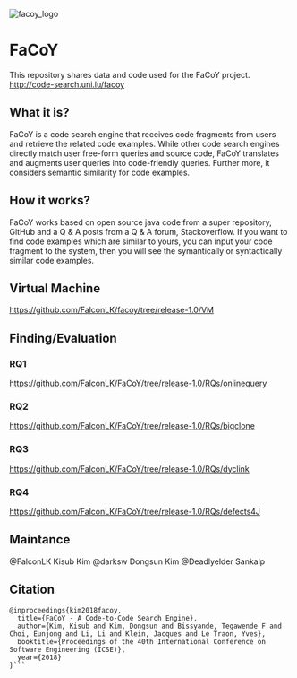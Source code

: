 ![facoy_logo](https://user-images.githubusercontent.com/26062775/29922353-86fa005c-8e55-11e7-88ef-42a735cf42c4.png)

# FaCoY
This repository shares data and code used for the FaCoY project.
http://code-search.uni.lu/facoy

## What it is?
FaCoY is a code search engine that receives code fragments from users and retrieve the related code examples. While other code search engines directly match user free-form queries and source code, FaCoY translates and augments user queries into code-friendly queries. Further more, it considers semantic similarity for code examples.

## How it works?
FaCoY works based on open source java code from a super repository, GitHub and a Q & A posts from a Q & A forum, Stackoverflow. If you want to find code examples which are similar to yours, you can input your code fragment to the system, then you will see the symantically or syntactically similar code examples.

## Virtual Machine
https://github.com/FalconLK/facoy/tree/release-1.0/VM

## Finding/Evaluation
### RQ1
https://github.com/FalconLK/FaCoY/tree/release-1.0/RQs/onlinequery

### RQ2
https://github.com/FalconLK/FaCoY/tree/release-1.0/RQs/bigclone

### RQ3
https://github.com/FalconLK/FaCoY/tree/release-1.0/RQs/dyclink

### RQ4
https://github.com/FalconLK/FaCoY/tree/release-1.0/RQs/defects4J

## Maintance
@FalconLK Kisub Kim
@darksw Dongsun Kim
@Deadlyelder Sankalp

## Citation
```
@inproceedings{kim2018facoy,
  title={FaCoY - A Code-to-Code Search Engine},
  author={Kim, Kisub and Kim, Dongsun and Bissyande, Tegawende F and Choi, Eunjong and Li, Li and Klein, Jacques and Le Traon, Yves},
  booktitle={Proceedings of the 40th International Conference on Software Engineering (ICSE)},
  year={2018}
}```
